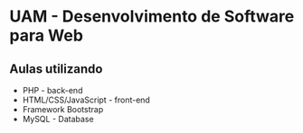 # UAM - Desenvolvimento de Software para Web
## Aulas utilizando 

* PHP - back-end
* HTML/CSS/JavaScript - front-end
* Framework Bootstrap
* MySQL - Database
